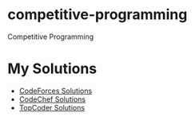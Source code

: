 # competitive-programming
Competitive Programming

# My Solutions
* [CodeForces Solutions](https://www.github.com/jorgektch/codeforces-solutions)
* [CodeChef Solutions](https://www.github.com/jorgektch/codechef-solutions)
* [TopCoder Solutions](https://www.github.com/jorgektch/topcoder-solutions)
